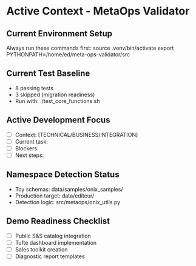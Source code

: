 # Active Context - MetaOps Validator

## Current Environment Setup
Always run these commands first:
source .venv/bin/activate
export PYTHONPATH=/home/ed/meta-ops-validator/src

## Current Test Baseline
- 8 passing tests
- 3 skipped (migration readiness)
- Run with: ./test_core_functions.sh

## Active Development Focus
- [ ] Context: [TECHNICAL/BUSINESS/INTEGRATION]
- [ ] Current task: 
- [ ] Blockers:
- [ ] Next steps:

## Namespace Detection Status
- Toy schemas: data/samples/onix_samples/
- Production target: data/editeur/
- Detection logic: src/metaops/onix_utils.py

## Demo Readiness Checklist
- [ ] Public S&S catalog integration
- [ ] Tufte dashboard implementation
- [ ] Sales toolkit creation
- [ ] Diagnostic report templates
